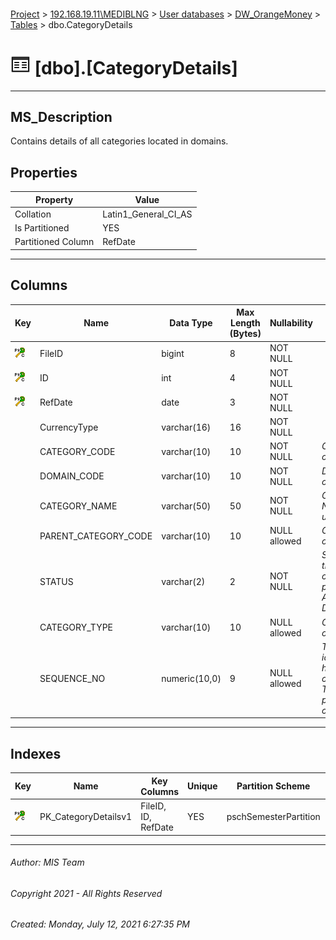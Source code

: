 #### 

[Project](../../../../index.md) > [192.168.19.11\\MEDIBLNG](../../../index.md) > [User databases](../../index.md) > [DW_OrangeMoney](../index.md) > [Tables](Tables.md) > dbo.CategoryDetails

# ![Tables](../../../../Images/Table32.png) [dbo].[CategoryDetails]

---

## <a name="#description"></a>MS_Description

Contains details of all categories located in domains.

## <a name="#properties"></a>Properties

| Property | Value |
|---|---|
| Collation | Latin1_General_CI_AS |
| Is Partitioned | YES |
| Partitioned Column | RefDate |


---

## <a name="#columns"></a>Columns

| Key | Name | Data Type | Max Length (Bytes) | Nullability | Description |
|---|---|---|---|---|---|
| [![Cluster Primary Key PK_CategoryDetailsv1: *](../../../../Images/pkcluster.png)](#indexes) | FileID | bigint | 8 | NOT NULL |  |
| [![Cluster Primary Key PK_CategoryDetailsv1: *](../../../../Images/pkcluster.png)](#indexes) | ID | int | 4 | NOT NULL |  |
| [![Cluster Primary Key PK_CategoryDetailsv1: *](../../../../Images/pkcluster.png)](#indexes) | RefDate | date | 3 | NOT NULL |  |
|  | CurrencyType | varchar(16) | 16 | NOT NULL |  |
|  | CATEGORY_CODE | varchar(10) | 10 | NOT NULL | _Category code of the user_ |
|  | DOMAIN_CODE | varchar(10) | 10 | NOT NULL | _Domain code of the user_ |
|  | CATEGORY_NAME | varchar(50) | 50 | NOT NULL | _Category Name of the user_ |
|  | PARENT_CATEGORY_CODE | varchar(10) | 10 | NULL allowed | _Category code of the parent_ |
|  | STATUS | varchar(2) | 2 | NOT NULL | _Status of the transfer control profile (Y = Activated, N = Deleted)_ |
|  | CATEGORY_TYPE | varchar(10) | 10 | NULL allowed | _Category type of the user_ |
|  | SEQUENCE_NO | numeric(10,0) | 9 | NULL allowed | _This is to identify the hierachy of categories (eg. To identify parent or child categories)_ |


---

## <a name="#indexes"></a>Indexes

| Key | Name | Key Columns | Unique | Partition Scheme | Partitioned |
|---|---|---|---|---|---|
| [![Cluster Primary Key PK_CategoryDetailsv1: *](../../../../Images/pkcluster.png)](#indexes) | PK_CategoryDetailsv1 | FileID, ID, RefDate | YES | pschSemesterPartition | RefDate |


---

###### Author:  MIS Team

###### Copyright 2021 - All Rights Reserved

###### Created: Monday, July 12, 2021 6:27:35 PM

